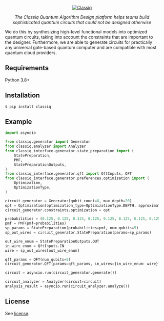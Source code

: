 <p align="center">
  <a href="https://www.classiq.io"><img src="https://uploads-ssl.webflow.com/60000db7a5f449af5e4590ac/6122b22eea7a9583a5c0d560_classiq_RGB_Green_with_margin.png
" alt="Classiq"></a>
</p>
<p align="center">
    <em>The Classiq Quantum Algorithm Design platform helps teams build sophisticated quantum circuits that could not be designed otherwise</em>
</p>


We do this by synthesizing high-level functional models into optimized quantum circuits, taking into account the
constraints that are important to the designer. Furthermore, we are able to generate circuits for practically any
universal gate-based quantum computer and are compatible with most quantum cloud providers.

## Requirements
Python 3.8+


## Installation
```console
$ pip install classiq
```

## Example

```python
import asyncio

from classiq.generator import Generator
from classiq.analyzer import Analyzer
from classiq_interface.generator.state_preparation import (
    StatePreparation,
    PMF,
    StatePreparationOutputs,
)
from classiq_interface.generator.qft import QftInputs, QFT
from classiq_interface.generator.preferences.optimization import (
    Optimization,
    OptimizationType,
)

circuit_generator = Generator(qubit_count=8, max_depth=20)
opt = Optimization(optimization_type=OptimizationType.DEPTH, approximation_error=0.05)
circuit_generator.constraints.optimization = opt

probabilities = (0.125, 0.125, 0.125, 0.125, 0.125, 0.125, 0.125, 0.125)
pmf = PMF(pmf=probabilities)
sp_params = StatePreparation(probabilities=pmf, num_qubits=5)
sp_out_wires = circuit_generator.StatePreparation(params=sp_params)

out_wire_enum = StatePreparationOutputs.OUT
in_wire_enum = QftInputs.IN
wire = sp_out_wires[out_wire_enum]

qft_params = QFT(num_qubits=5)
circuit_generator.QFT(params=qft_params, in_wires={in_wire_enum: wire})

circuit = asyncio.run(circuit_generator.generate())

circuit_analyzer = Analyzer(circuit=circuit)
analysis_result = asyncio.run(circuit_analyzer.analyze())

```

## License
See [license](https://classiq.io/license.txt).
